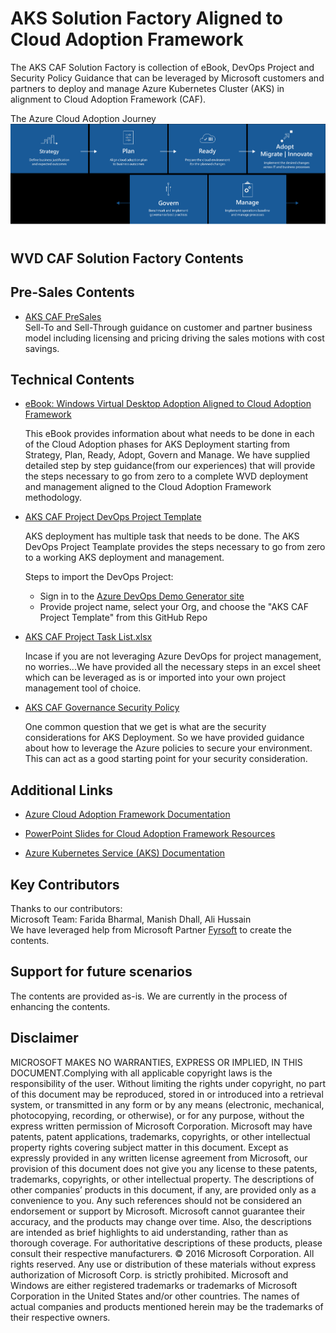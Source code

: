 # AKS Solution Factory Aligned to Cloud Adoption Framework # 
The AKS CAF Solution Factory is collection of eBook, DevOps Project and Security Policy Guidance that can be leveraged by Microsoft customers and partners to deploy and manage Azure Kubernetes Cluster (AKS) in alignment to Cloud Adoption Framework (CAF).

The Azure Cloud Adoption Journey
 ![CAF](https://github.com/faridabharmal/WVD_CAF_SolutionFactory/blob/master/Technical%20Enablement/CAF.png)

## WVD CAF Solution Factory Contents

## Pre-Sales Contents    
 * [AKS CAF PreSales](https://github.com/faridabharmal/WVD_CAF_SolutionFactory/blob/master/Technical%20Enablement/WVD%20CAF%20Guidance.docx)   
 Sell-To and Sell-Through guidance on customer and partner business model including licensing and pricing driving the sales motions with cost savings.


## Technical Contents
*  [eBook: Windows Virtual Desktop Adoption Aligned to Cloud Adoption Framework](https://github.com/faridabharmal/WVD_CAF_SolutionFactory/blob/master/Technical%20Enablement/WVD%20CAF%20Guidance.docx)

   This eBook provides information about what needs to be done in each of the Cloud Adoption phases for AKS Deployment starting from Strategy, Plan, Ready, Adopt, Govern and Manage. We have supplied detailed step by step guidance(from our experiences) that will provide the steps necessary to go from zero to a complete WVD deployment and management aligned to the Cloud Adoption Framework methodology.  

*  [AKS CAF Project DevOps Project Template](https://github.com/faridabharmal/WVD_CAF_SolutionFactory/tree/master/Technical%20Enablement/WVD%20CAF%20DevOps%20Project%20TaskList)

    AKS deployment has multiple task that needs to be done. The AKS DevOps Project Teamplate provides the steps necessary to go from zero to a working AKS deployment and management. 

    Steps to import the DevOps Project:  
    * Sign in to the [Azure DevOps Demo Generator site](https://azuredevopsdemogenerator.azurewebsites.net/)  
    * Provide project name, select your Org, and choose the "AKS CAF Project Template" from this GitHub Repo 

*  [AKS CAF Project Task List.xlsx](https://github.com/faridabharmal/WVD_CAF_SolutionFactory/blob/master/Technical%20Enablement/WVD%20CAF%20Project%20Task%20List.xlsx)

   Incase if you are not leveraging Azure DevOps for project management, no worries...We have provided all the necessary steps in an excel sheet which can be leveraged as is or imported into your own project management tool of choice.  

 
*  [AKS CAF Governance Security Policy](https://github.com/faridabharmal/WVD_CAF_SolutionFactory/tree/master/Technical%20Enablement/WVD%20CAF%20Governance%20-%20Security)

   One common question that we get is what are the security considerations for AKS Deployment. So we have provided guidance about how to leverage the Azure policies to secure your environment. This can act as a good starting point for your security consideration. 

## Additional Links

 * [Azure Cloud Adoption Framework Documentation](https://azure.microsoft.com/en-us/cloud-adoption-framework)

 * [PowerPoint Slides for Cloud Adoption Framework Resources](https://www.microsoft.com/azure/partners/b/enable/cloud-adoption-framework)

* [Azure Kubernetes Service (AKS) Documentation](docs.microsoft.com/en-us/azure/aks/) 


## Key Contributors
Thanks to our contributors:  
Microsoft Team: Farida Bharmal, Manish Dhall, Ali Hussain   
We have leveraged help from Microsoft Partner [Fyrsoft](https://www.fyrsoft.com/) to create the contents.

## Support for future scenarios
The contents are provided as-is. We are currently in the process of enhancing the contents. 


## Disclaimer  
MICROSOFT MAKES NO WARRANTIES, EXPRESS OR IMPLIED, IN THIS DOCUMENT.Complying with all applicable copyright laws is the responsibility of the user. Without limiting the rights under copyright, no part of this document may be reproduced, stored in or introduced into a retrieval system, or transmitted in any form or by any means (electronic, mechanical, photocopying, recording, or otherwise), or for any purpose, without the express written permission of Microsoft Corporation. Microsoft may have patents, patent applications, trademarks, copyrights, or other intellectual property rights covering subject matter in this document. Except as expressly provided in any written license agreement from Microsoft, our provision of this document does not give you any license to these patents, trademarks, copyrights, or other intellectual property. The descriptions of other companies’ products in this document, if any, are provided only as a convenience to you. Any such references should not be considered an endorsement or support by Microsoft. Microsoft cannot guarantee their accuracy, and the products may change over time. Also, the descriptions are intended as brief highlights to aid understanding, rather than as thorough coverage. For authoritative descriptions of these products, please consult their respective manufacturers. © 2016 Microsoft Corporation. All rights reserved. Any use or distribution of these materials without express authorization of Microsoft Corp. is strictly prohibited. Microsoft and Windows are either registered trademarks or trademarks of Microsoft Corporation in the United States and/or other countries. The names of actual companies and products mentioned herein may be the trademarks of their respective owners.

